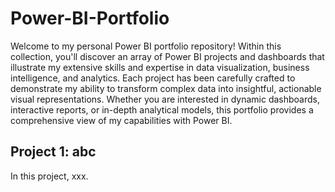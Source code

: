 # Power-BI-Portfolio

Welcome to my personal Power BI portfolio repository! Within this collection, you'll discover an array of Power BI projects and dashboards that illustrate my extensive skills and expertise in data visualization, business intelligence, and analytics. Each project has been carefully crafted to demonstrate my ability to transform complex data into insightful, actionable visual representations. Whether you are interested in dynamic dashboards, interactive reports, or in-depth analytical models, this portfolio provides a comprehensive view of my capabilities with Power BI.

## Project 1: abc

In this project, xxx.
